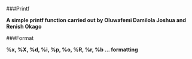 ###Printf

****A simple printf function carried out by Oluwafemi Damilola Joshua and Renish Okago****

###Format

****%x, %X, %d, %i, %p, %o, %R, %r, %b ... formatting****
